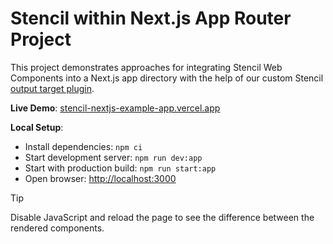 # Stencil within Next.js App Router Project

This project demonstrates approaches for integrating Stencil Web Components into a Next.js app directory with the help of our custom Stencil [output target plugin](https://github.com/smartive/stencil-nextjs-example/tree/main/packages/stencil-react-ssr-output-target).


**Live Demo**: [stencil-nextjs-example-app.vercel.app](stencil-nextjs-example-app.vercel.app)

**Local Setup**:
- Install dependencies: `npm ci`
- Start development server: `npm run dev:app`
- Start with production build: `npm run start:app`
- Open browser: [http://localhost:3000](http://localhost:3000)

> [!TIP]
> Disable JavaScript and reload the page to see the difference between the rendered components.
